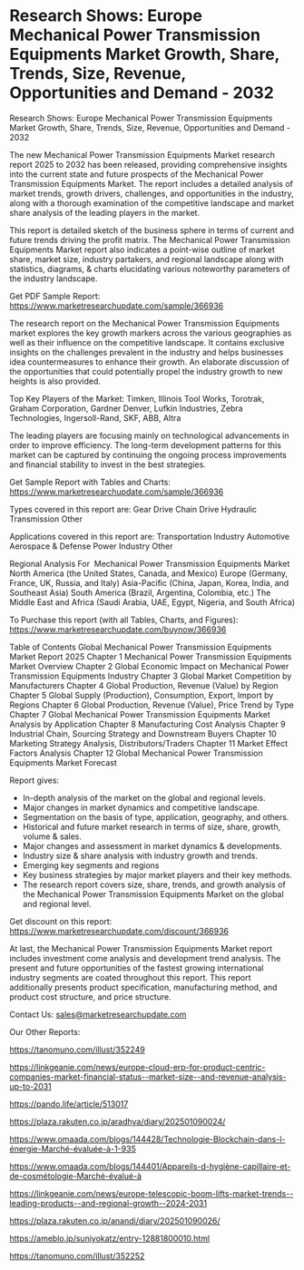 # Research Shows: Europe Mechanical Power Transmission Equipments Market Growth, Share, Trends, Size, Revenue, Opportunities and Demand - 2032

Research Shows: Europe Mechanical Power Transmission Equipments Market Growth, Share, Trends, Size, Revenue, Opportunities and Demand - 2032

The new Mechanical Power Transmission Equipments Market research report 2025 to 2032 has been released, providing comprehensive insights into the current state and future prospects of the Mechanical Power Transmission Equipments Market. The report includes a detailed analysis of market trends, growth drivers, challenges, and opportunities in the industry, along with a thorough examination of the competitive landscape and market share analysis of the leading players in the market.

This report is detailed sketch of the business sphere in terms of current and future trends driving the profit matrix. The Mechanical Power Transmission Equipments Market report also indicates a point-wise outline of market share, market size, industry partakers, and regional landscape along with statistics, diagrams, & charts elucidating various noteworthy parameters of the industry landscape.

Get PDF Sample Report: https://www.marketresearchupdate.com/sample/366936

The research report on the Mechanical Power Transmission Equipments market explores the key growth markers across the various geographies as well as their influence on the competitive landscape. It contains exclusive insights on the challenges prevalent in the industry and helps businesses idea countermeasures to enhance their growth. An elaborate discussion of the opportunities that could potentially propel the industry growth to new heights is also provided.

Top Key Players of the Market:
Timken, Illinois Tool Works, Torotrak, Graham Corporation, Gardner Denver, Lufkin Industries, Zebra Technologies, Ingersoll-Rand, SKF, ABB, Altra


The leading players are focusing mainly on technological advancements in order to improve efficiency. The long-term development patterns for this market can be captured by continuing the ongoing process improvements and financial stability to invest in the best strategies.

Get Sample Report with Tables and Charts: https://www.marketresearchupdate.com/sample/366936

Types covered in this report are:
Gear Drive
Chain Drive
Hydraulic Transmission
Other


Applications covered in this report are:
Transportation Industry
Automotive
Aerospace & Defense
Power Industry
Other


Regional Analysis For  Mechanical Power Transmission Equipments Market
North America (the United States, Canada, and Mexico)
Europe (Germany, France, UK, Russia, and Italy)
Asia-Pacific (China, Japan, Korea, India, and Southeast Asia)
South America (Brazil, Argentina, Colombia, etc.)
The Middle East and Africa (Saudi Arabia, UAE, Egypt, Nigeria, and South Africa)

To Purchase this report (with all Tables, Charts, and Figures): https://www.marketresearchupdate.com/buynow/366936

Table of Contents
Global Mechanical Power Transmission Equipments Market Report 2025
Chapter 1 Mechanical Power Transmission Equipments Market Overview
Chapter 2 Global Economic Impact on Mechanical Power Transmission Equipments Industry
Chapter 3 Global Market Competition by Manufacturers
Chapter 4 Global Production, Revenue (Value) by Region
Chapter 5 Global Supply (Production), Consumption, Export, Import by Regions
Chapter 6 Global Production, Revenue (Value), Price Trend by Type
Chapter 7 Global Mechanical Power Transmission Equipments Market Analysis by Application
Chapter 8 Manufacturing Cost Analysis
Chapter 9 Industrial Chain, Sourcing Strategy and Downstream Buyers
Chapter 10 Marketing Strategy Analysis, Distributors/Traders
Chapter 11 Market Effect Factors Analysis
Chapter 12 Global Mechanical Power Transmission Equipments Market Forecast

Report gives:

- In-depth analysis of the market on the global and regional levels.
- Major changes in market dynamics and competitive landscape.
- Segmentation on the basis of type, application, geography, and others.
- Historical and future market research in terms of size, share, growth, volume & sales.
- Major changes and assessment in market dynamics & developments.
- Industry size & share analysis with industry growth and trends.
- Emerging key segments and regions
- Key business strategies by major market players and their key methods.
- The research report covers size, share, trends, and growth analysis of the Mechanical Power Transmission Equipments Market on the global and regional level.

Get discount on this report: https://www.marketresearchupdate.com/discount/366936

At last, the Mechanical Power Transmission Equipments Market report includes investment come analysis and development trend analysis. The present and future opportunities of the fastest growing international industry segments are coated throughout this report. This report additionally presents product specification, manufacturing method, and product cost structure, and price structure.

Contact Us:
sales@marketresearchupdate.com

Our Other Reports:

https://tanomuno.com/illust/352249

https://linkgeanie.com/news/europe-cloud-erp-for-product-centric-companies-market-financial-status--market-size--and-revenue-analysis-up-to-2031

https://pando.life/article/513017

https://plaza.rakuten.co.jp/aradhya/diary/202501090024/

https://www.omaada.com/blogs/144428/Technologie-Blockchain-dans-l-énergie-Marché-évaluée-à-1-935

https://www.omaada.com/blogs/144401/Appareils-d-hygiène-capillaire-et-de-cosmétologie-Marché-évalué-à

https://linkgeanie.com/news/europe-telescopic-boom-lifts-market-trends--leading-products--and-regional-growth--2024-2031

https://plaza.rakuten.co.jp/anandi/diary/202501090026/

https://ameblo.jp/suniyokatz/entry-12881800010.html

https://tanomuno.com/illust/352252
